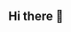 ## Hi there 👋

<!--
**vkb20/vkb20** is a ✨ _special_ ✨ repository because its `README.md` (this file) appears on your GitHub profile.

Here are some ideas to get you started:

- I’m currently working as a Data Engineer at Jio Platforms, building scalable data pipelines and solutions.
- I’m diving into GCP and exploring services across other cloud platforms to understand how they can be leveraged for building and scaling data engineering pipelines.
- How to reach me: [Email](varunkmb20@gmail.com) | [LinkedIn](https://www.linkedin.com/in/varun-kumar-681977192/)
- More about me : [Resume](https://drive.google.com/file/d/1iDBPvu8hymcxruwTMa-9UAvXQcCFSqVW/view?usp=drive_link)
-->
